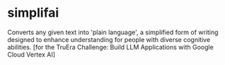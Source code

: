 # simplifai
Converts any given text into 'plain language', a simplified form of writing designed to enhance understanding for people with diverse cognitive abilities. [for the TruEra Challenge: Build LLM Applications with Google Cloud Vertex AI] 
